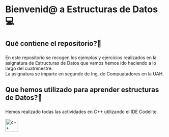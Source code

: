 <h1 align = "left"> Bienvenid@ a Estructuras de Datos 💻</h1>

###

<h2 align = "left"> Qué contiene el repositorio?🤔 </h2>

###

<p align = "left">En este repositorio se recogen los ejemplos y ejercicios realizados en la asignatura de Estructuras de Datos que vamos hemos ido haciendo a lo largo del cuatrimestre. <br> La asignatura se imparte en segunde de Ing. de Compuatadores en la UAH.</p>

<h2 align = "left"> Que hemos utilizado para aprender estructuras de Datos?🤔 </h2>

###

<p align = "left">Hemos realizado todas las actividades en C++ utilizando el IDE Codelite. </p>

<div align = "left">
  <img src="https://cdn.jsdelivr.net/gh/devicons/devicon/icons/cplusplus/cplusplus-original.svg" height="40" alt="c++ logo"  />
  <img width="12" />
</div>
